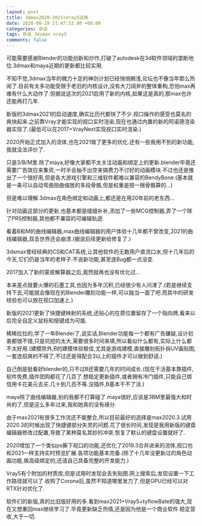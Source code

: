 ```yaml
---
layout: post
title: 3dmax2020-2021+Vray5试用
date: 2020-08-19 21:47:53.00 +08:00
categories: 杂谈
tags: 杂谈 3dsmax vray5
comments: false
---
```




可能需要感谢Blender的功能创新和炒作,打破了autodesk在3d软件领域的垄断地位.3dmax和maya近期的更新都比较实用.

不知不觉,3dmax当年的魄力十足的神剑计划已经悄悄搁浅,论坛也不像当年那么热闹了.目前有太多功能受限于老旧的内核设计,没有大刀阔斧的整体重构,恐怕max再难有什么大动作了.但据说这次的2021启用了新的内核,如果这是真的,那max也许还能再打几年.

新版的3dmax2021的启动速度,确实比历代都快了不少.视口操作的感受也莫名的爽快起来.之前靠Vray才能实现的视口实时渲染,现在也通过内置的新的阿诺德渲染器实现了.(最低可以在2017+VrayNext实现视口实时渲染.)

2020开始正式加入的流体,也在2021做了更多的优化.还有一些我用不到的新功能,我就没法评价了.

只是3/B/M里.除了maya,好像大家都不太关注动画和绑定上的更新.blender毕竟还需要广告效应来集资,一时半会抽不出空来搞费力不讨好的动画模块.不过也还是推出了一个很好用,但是各大游戏引擎和三维软件都难以兼容的BendyBone.(基本就是一条可以自动弯曲扭曲缩放的多段骨骼,但是权重是按一根骨骼算的...)

但是难以理解.3dmax在角色绑定和动画上,都还是在用20年前的老东西...

针对动画这部分的更新,也基本都是缝缝补补,添加了一些MCG控制器,弄了一个除了PRS控制器,其他都不兼容的可编辑轨迹.

看着B和M的曲线编辑器,max曲线编辑器的用户体验十几年都不曾改变,2021的曲线编辑器,双击世界还会崩溃.(据说后续更新给修复了.)

3dsmax曾经经典的CS和CAT系统,让其他软件的无数用户直流口水,但十几年后的今天,它们仍是当年的老样子.不说新功能,甚至连Bug都一点没变.

2017加入了新的蒙皮解算器之后,竟然就再也没有优化过...

本来差点就要火爆的石墨工具,也因为多年沉积,已经很少有人问津了.(若是继续支持下去,可能就会像现在的Blender雕刻功能一样,可以独当一面了吧.而其中的研发经验也可以放在视口加速上.)

新版的2021更新了快捷键映射的系统,还贴心的在原位置留存了一个指向牌,看来以后完全自定义鼠标和按键成为可能.

稀稀拉拉的,学了一年Blender了,说实话,Blender功能每一个都有广告嫌疑,设计初衷都很不错,只是坑挖的太大,需要很多时间来填,所以看似什么都有,实际上什么都不太好用.(建模除外,B的建模体验极佳,尤其是游戏建模,直接雕刻拓扑拆UV画贴图,一套连招爽的不得了,不过还是得配合3以上的插件才可以做到舒适.)

自己倒是挺看好blender的,只不过B还需要几年的时间成长.(现在干活基本靠插件,软件免费,插件团购都花了几百了.想稳定更新插件,或者拥有冷门插件,只能自己绑信用卡花美元去买.几十到几百不等.没插件,B基本干不了活.)

maya除了曲线编辑器,别的我都不打算碰了.maya很好,应该是3BM里最强大和时尚的了,但是这么多年过来,我和她真的没有缘分.

由于max2021有很多工作流还不能整合,所以目前最好的选择是max2020.3.试用2020.3的时候出现了快捷键部分失灵的问题.花了很长时间,发现是我用新版的键盘编辑器修改过配置,导致了某种莫名其妙的冲突.恢复了默认的键盘设置就好了.

2020增加了一个类似ps撕下视口的功能,还优化了2019.3合并进来的流体,视口也和2021一样支持实时预览扩展.各项功能基本完备.(除了十几年没更新过的角色动画功能,做高级绑定的,还请自己具备完整的开发能力.)

Vray5有个附加的材质库,但是试用时发现会丢失贴图.网上搜索后,发现设置一下工作路径就可以了.收购了Corona后,虽然不知道哪里发力了,但是GPU已经可以对RTX针对优化了.

软件们的新版,真的比旧版好用的多.看到max2021+Vray5+tyflowBate的强大,现在又想重回max继续学习了.毕竟更新缺乏热情,还是因为他是一个商业软件.稳定营收,大于一切.
